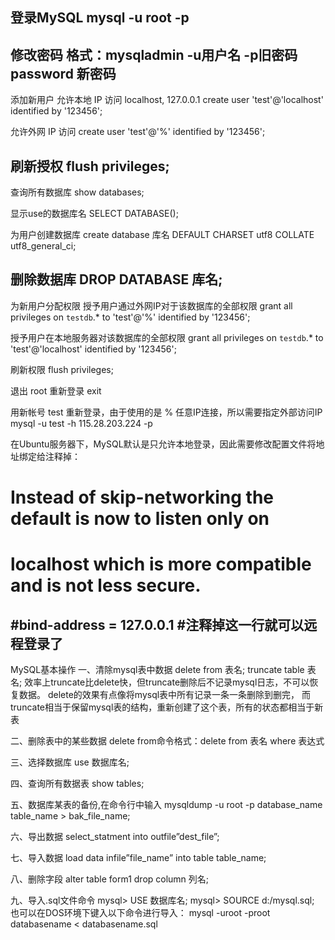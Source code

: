 登录MySQL
mysql -u root -p 
-------------------------------------------------------------------------------
修改密码
格式：mysqladmin -u用户名 -p旧密码 password 新密码
-------------------------------------------------------------------------------
添加新用户
允许本地 IP 访问 localhost, 127.0.0.1
create user 'test'@'localhost' identified by '123456';  

允许外网 IP 访问
create user 'test'@'%' identified by '123456'; 

刷新授权
flush privileges;  
-------------------------------------------------------------------------------
查询所有数据库
show databases;

显示use的数据库名
SELECT DATABASE();

为用户创建数据库
create database 库名 DEFAULT CHARSET utf8 COLLATE utf8_general_ci;

删除数据库
DROP DATABASE 库名;
-------------------------------------------------------------------------------
为新用户分配权限
授予用户通过外网IP对于该数据库的全部权限
grant all privileges on `testdb`.* to 'test'@'%' identified by '123456'; 

授予用户在本地服务器对该数据库的全部权限
grant all privileges on `testdb`.* to 'test'@'localhost' identified by '123456';  

刷新权限
flush privileges; 

退出 root 重新登录
exit

用新帐号 test 重新登录，由于使用的是 % 任意IP连接，所以需要指定外部访问IP
mysql -u test -h 115.28.203.224 -p  

在Ubuntu服务器下，MySQL默认是只允许本地登录，因此需要修改配置文件将地址绑定给注释掉：
# Instead of skip-networking the default is now to listen only on  
# localhost which is more compatible and is not less secure.  
#bind-address       = 127.0.0.1     #注释掉这一行就可以远程登录了  
-------------------------------------------------------------------------------
MySQL基本操作
一、清除mysql表中数据
delete from 表名;
truncate table 表名;
效率上truncate比delete快，但truncate删除后不记录mysql日志，不可以恢复数据。
delete的效果有点像将mysql表中所有记录一条一条删除到删完，
而truncate相当于保留mysql表的结构，重新创建了这个表，所有的状态都相当于新表

二、删除表中的某些数据
delete from命令格式：delete from 表名 where 表达式

三、选择数据库
use 数据库名;

四、查询所有数据表
show tables;

五、数据库某表的备份,在命令行中输入
mysqldump -u root -p database_name table_name > bak_file_name;

六、导出数据
select_statment into outfile”dest_file”;

七、导入数据
load data infile”file_name” into table table_name;

八、删除字段
alter table form1 drop column 列名;

九、导入.sql文件命令
mysql> USE 数据库名;
mysql> SOURCE d:/mysql.sql;
也可以在DOS环境下键入以下命令进行导入：
mysql -uroot -proot databasename < databasename.sql

